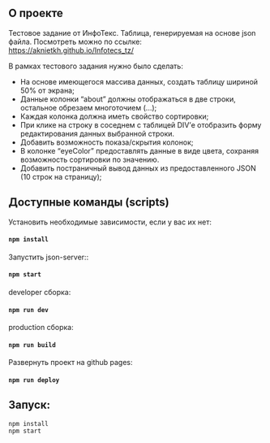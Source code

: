 ## О проекте

Тестовое задание от ИнфоТекс. Таблица, генерируемая на основе json файла.
Посмотреть можно по ссылке: https://aknietkh.github.io/Infotecs_tz/

В рамках тестового задания нужно было сделать:<br/>
* На основе имеющегося массива данных, создать таблицу шириной 50% от экрана;
* Данные колонки “about” должны отображаться в две строки, остальное обрезаем многоточием (...);
* Каждая колонка должна иметь свойство сортировки;
* При клике на строку в соседнем с таблицей DIV’е отобразить форму редактирования данных выбранной строки.
* Добавить возможность показа/скрытия колонок;
* В колонке “eyeColor” предоставлять данные в виде цвета, сохраняя возможность сортировки по значению.
* Добавить постраничный вывод данных из предоставленного JSON (10 строк на страницу);

## Доступные команды (scripts)
Установить необходимые зависимости, если у вас их нет:
#### `npm install`
Запустить json-server::
#### `npm start`
developer сборка:
#### `npm run dev`
production сборка: 
#### `npm run build`
Развернуть проект на github pages: 
#### `npm run deploy`

## Запуск:
    npm install
    npm start